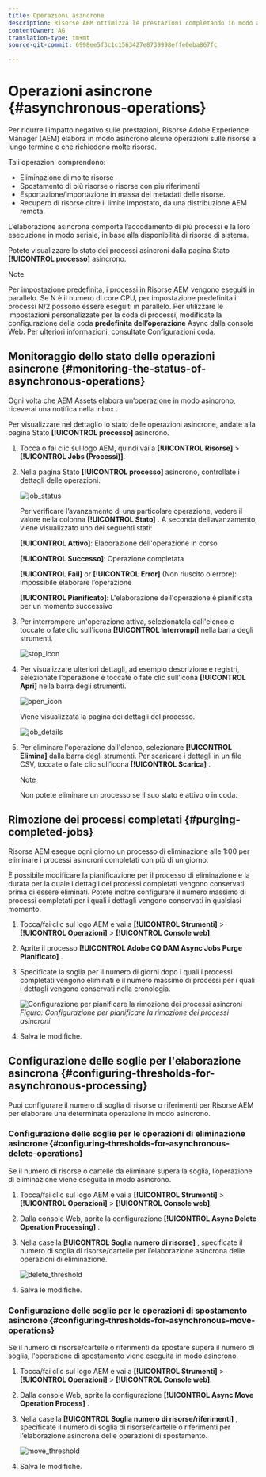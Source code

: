 ```yaml
---
title: Operazioni asincrone
description: Risorse AEM ottimizza le prestazioni completando in modo asincrono alcune attività che richiedono risorse.
contentOwner: AG
translation-type: tm+mt
source-git-commit: 6998ee5f3c1c1563427e8739998effe0eba867fc

---
```



# Operazioni asincrone {#asynchronous-operations}

Per ridurre l’impatto negativo sulle prestazioni, Risorse Adobe Experience Manager (AEM) elabora in modo asincrono alcune operazioni sulle risorse a lungo termine e che richiedono molte risorse.

Tali operazioni comprendono:

* Eliminazione di molte risorse
* Spostamento di più risorse o risorse con più riferimenti
* Esportazione/importazione in massa dei metadati delle risorse.
* Recupero di risorse oltre il limite impostato, da una distribuzione AEM remota.

L’elaborazione asincrona comporta l’accodamento di più processi e la loro esecuzione in modo seriale, in base alla disponibilità di risorse di sistema.

Potete visualizzare lo stato dei processi asincroni dalla pagina Stato **[!UICONTROL processo]** asincrono.

>[!NOTE]
>
>Per impostazione predefinita, i processi in Risorse AEM vengono eseguiti in parallelo. Se N è il numero di core CPU, per impostazione predefinita i processi N/2 possono essere eseguiti in parallelo. Per utilizzare le impostazioni personalizzate per la coda di processi, modificate la configurazione della coda **predefinita dell’operazione** Async dalla console Web. Per ulteriori informazioni, consultate Configurazioni [](https://sling.apache.org/documentation/bundles/apache-sling-eventing-and-job-handling.html#queue-configurations)coda.

## Monitoraggio dello stato delle operazioni asincrone {#monitoring-the-status-of-asynchronous-operations}

Ogni volta che AEM Assets elabora un’operazione in modo asincrono, riceverai una notifica nella inbox <!-- and through email -->.

Per visualizzare nel dettaglio lo stato delle operazioni asincrone, andate alla pagina Stato **[!UICONTROL processo]** asincrono.

1. Tocca o fai clic sul logo AEM, quindi vai a **[!UICONTROL Risorse]** > **[!UICONTROL Jobs (Processi)]**.
1. Nella pagina Stato **[!UICONTROL processo]** asincrono, controllate i dettagli delle operazioni.

   ![job_status](assets/job_status.png)

   Per verificare l’avanzamento di una particolare operazione, vedere il valore nella colonna **[!UICONTROL Stato]** . A seconda dell’avanzamento, viene visualizzato uno dei seguenti stati:

   **[!UICONTROL Attivo]**: Elaborazione dell&#39;operazione in corso

   **[!UICONTROL Successo]**: Operazione completata

   **[!UICONTROL Fail]** or **[!UICONTROL Error]** (Non riuscito o errore): impossibile elaborare l’operazione

   **[!UICONTROL Pianificato]**: L&#39;elaborazione dell&#39;operazione è pianificata per un momento successivo

1. Per interrompere un&#39;operazione attiva, selezionatela dall&#39;elenco e toccate o fate clic sull&#39;icona **[!UICONTROL Interrompi]** nella barra degli strumenti.

   ![stop_icon](assets/stop_icon.png)

1. Per visualizzare ulteriori dettagli, ad esempio descrizione e registri, selezionate l’operazione e toccate o fate clic sull’icona **[!UICONTROL Apri]** nella barra degli strumenti.

   ![open_icon](assets/open_icon.png)

   Viene visualizzata la pagina dei dettagli del processo.

   ![job_details](assets/job_details.png)

1. Per eliminare l&#39;operazione dall&#39;elenco, selezionare **[!UICONTROL Elimina]** dalla barra degli strumenti. Per scaricare i dettagli in un file CSV, toccate o fate clic sull’icona **[!UICONTROL Scarica]** .

   >[!NOTE]
   >
   >Non potete eliminare un processo se il suo stato è attivo o in coda.

## Rimozione dei processi completati {#purging-completed-jobs}

Risorse AEM esegue ogni giorno un processo di eliminazione alle 1:00 per eliminare i processi asincroni completati con più di un giorno.

È possibile modificare la pianificazione per il processo di eliminazione e la durata per la quale i dettagli dei processi completati vengono conservati prima di essere eliminati. Potete inoltre configurare il numero massimo di processi completati per i quali i dettagli vengono conservati in qualsiasi momento.

1. Tocca/fai clic sul logo AEM e vai a **[!UICONTROL Strumenti]** > **[!UICONTROL Operazioni]** > **[!UICONTROL Console web]**.
1. Aprite il processo **[!UICONTROL Adobe CQ DAM Async Jobs Purge Pianificato]** .
1. Specificate la soglia per il numero di giorni dopo i quali i processi completati vengono eliminati e il numero massimo di processi per i quali i dettagli vengono conservati nella cronologia.

   ![Configurazione per pianificare la rimozione dei processi asincroni](assets/configmgr_purge_asyncjobs.png)
   *Figura: Configurazione per pianificare la rimozione dei processi asincroni*

1. Salva le modifiche.

## Configurazione delle soglie per l&#39;elaborazione asincrona {#configuring-thresholds-for-asynchronous-processing}

Puoi configurare il numero di soglia di risorse o riferimenti per Risorse AEM per elaborare una determinata operazione in modo asincrono.

### Configurazione delle soglie per le operazioni di eliminazione asincrone {#configuring-thresholds-for-asynchronous-delete-operations}

Se il numero di risorse o cartelle da eliminare supera la soglia, l’operazione di eliminazione viene eseguita in modo asincrono.

1. Tocca/fai clic sul logo AEM e vai a **[!UICONTROL Strumenti]** > **[!UICONTROL Operazioni]** > **[!UICONTROL Console web]**.
1. Dalla console Web, aprite la configurazione **[!UICONTROL Async Delete Operation Processing]** .
1. Nella casella **[!UICONTROL Soglia numero di risorse]** , specificate il numero di soglia di risorse/cartelle per l’elaborazione asincrona delle operazioni di eliminazione.

   ![delete_threshold](assets/delete_threshold.png)

1. Salva le modifiche.

### Configurazione delle soglie per le operazioni di spostamento asincrone {#configuring-thresholds-for-asynchronous-move-operations}

Se il numero di risorse/cartelle o riferimenti da spostare supera il numero di soglia, l&#39;operazione di spostamento viene eseguita in modo asincrono.

1. Tocca/fai clic sul logo AEM e vai a **[!UICONTROL Strumenti]** > **[!UICONTROL Operazioni]** > **[!UICONTROL Console web]**.
1. Dalla console Web, aprite la configurazione **[!UICONTROL Async Move Operation Process]** .
1. Nella casella **[!UICONTROL Soglia numero di risorse/riferimenti]** , specificate il numero di soglia di risorse/cartelle o riferimenti per l’elaborazione asincrona delle operazioni di spostamento.

   ![move_threshold](assets/move_threshold.png)

1. Salva le modifiche.
